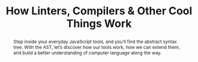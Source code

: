 ---
title: "How Linters, Compilers & Other Cool Things Work"
speaker: Will Klein
event: CascadiaJS 2018
tags: ["tooling", "ast"]
abstract: "Step inside your everyday JavaScript tools, and you’ll find the abstract syntax tree. With the AST, let’s discover how our tools work, how we can extend them, and build a better understanding of computer language along the way."
ytId: JMqZgUNkqgk
layout: talk
---